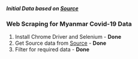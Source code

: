 <!-- To do list -->

##### **Initial Data** based on [Source](https://github.com/theananda/myanmar-covid19-data)

### Web Scraping for Myanmar Covid-19 Data
1. Install Chrome Driver and Selenium - **Done**
2. Get Source data from [Source](https://doph.maps.arcgis.com/apps/opsdashboard/index.html#/f8fb4ccc3d2d42c7ab0590dbb3fc26b8) - **Done**
3. Filter for required data - **Done**